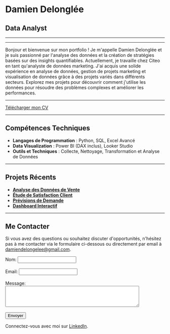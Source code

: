 # Damien Delonglée

## Data Analyst

---


---

Bonjour et bienvenue sur mon portfolio ! Je m'appelle Damien Delonglée et je suis passionné par l'analyse des données et la création de stratégies basées sur des insights quantifiables. Actuellement, je travaille chez Citeo en tant qu'analyste de données marketing. J'ai acquis une solide expérience en analyse de données, gestion de projets marketing et visualisation de données grâce à des projets variés dans différents secteurs. Explorez mes projets pour découvrir comment j'utilise les données pour résoudre des problèmes complexes et améliorer les performances.

---

[Télécharger mon CV]([CV.pdf](https://drive.google.com/file/d/11A-KRv9zHbmFjPMiW_NiaTIBjT7axmU9/view?usp=drive_link))

---

## Compétences Techniques

- **Langages de Programmation** : Python, SQL, Excel Avancé
- **Data Visualization** : Power BI (DAX inclus), Looker Studio
- **Outils et Techniques** : Collecte, Nettoyage, Transformation et Analyse de Données

---

## Projets Récents

- **[Analyse des Données de Vente](lien_vers_projet_vente)**
- **[Étude de Satisfaction Client](lien_vers_projet_satisfaction)**
- **[Prévisions de Demande](lien_vers_projet_demande)**
- **[Dashboard Interactif](lien_vers_dashboard)**

---

## Me Contacter

Si vous avez des questions ou souhaitez discuter d'opportunités, n'hésitez pas à me contacter via le formulaire ci-dessous ou directement par email à [damiendelongelee@gmail.com](mailto:damiendelongelee@gmail.com).

<form>
  <label for="name">Nom:</label>
  <input type="text" id="name" name="name"><br><br>
  <label for="email">Email:</label>
  <input type="email" id="email" name="email"><br><br>
  <label for="message">Message:</label><br>
  <textarea id="message" name="message" rows="4" cols="50"></textarea><br><br>
  <input type="submit" value="Envoyer">
</form>

Connectez-vous avec moi sur [LinkedIn](https://www.linkedin.com/in/damiendelongelee).
